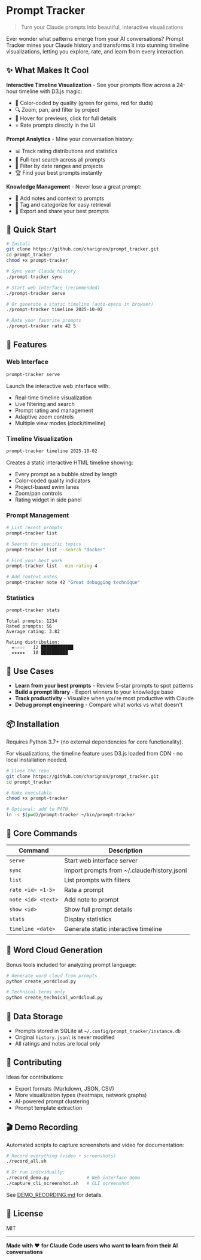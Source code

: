 # Prompt Tracker

> Turn your Claude prompts into beautiful, interactive visualizations

Ever wonder what patterns emerge from your AI conversations? Prompt Tracker mines your Claude history and transforms it into stunning timeline visualizations, letting you explore, rate, and learn from every interaction.

## ✨ What Makes It Cool

**Interactive Timeline Visualization** - See your prompts flow across a 24-hour timeline with D3.js magic:
- 🎨 Color-coded by quality (green for gems, red for duds)
- 🔍 Zoom, pan, and filter by project
- 💫 Hover for previews, click for full details
- ⭐ Rate prompts directly in the UI

**Prompt Analytics** - Mine your conversation history:
- 📊 Track rating distributions and statistics
- 🔎 Full-text search across all prompts
- 📅 Filter by date ranges and projects
- 🏆 Find your best prompts instantly

**Knowledge Management** - Never lose a great prompt:
- 📝 Add notes and context to prompts
- 🎯 Tag and categorize for easy retrieval
- 💾 Export and share your best prompts

## 🚀 Quick Start

```bash
# Install
git clone https://github.com/charignon/prompt_tracker.git
cd prompt_tracker
chmod +x prompt-tracker

# Sync your Claude history
./prompt-tracker sync

# Start web interface (recommended)
./prompt-tracker serve

# Or generate a static timeline (auto-opens in browser)
./prompt-tracker timeline 2025-10-02

# Rate your favorite prompts
./prompt-tracker rate 42 5
```

## 📸 Features

### Web Interface
```bash
prompt-tracker serve
```
Launch the interactive web interface with:
- Real-time timeline visualization
- Live filtering and search
- Prompt rating and management
- Adaptive zoom controls
- Multiple view modes (clock/timeline)

### Timeline Visualization
```bash
prompt-tracker timeline 2025-10-02
```
Creates a static interactive HTML timeline showing:
- Every prompt as a bubble sized by length
- Color-coded quality indicators
- Project-based swim lanes
- Zoom/pan controls
- Rating widget in side panel

### Prompt Management
```bash
# List recent prompts
prompt-tracker list

# Search for specific topics
prompt-tracker list --search "docker"

# Find your best work
prompt-tracker list --min-rating 4

# Add context notes
prompt-tracker note 42 "Great debugging technique"
```

### Statistics
```bash
prompt-tracker stats
```
```
Total prompts: 1234
Rated prompts: 56
Average rating: 3.82

Rating distribution:
  ★☆☆☆☆   12 ████████████
  ★★★★★   10 ██████████
```

## 🎯 Use Cases

- **Learn from your best prompts** - Review 5-star prompts to spot patterns
- **Build a prompt library** - Export winners to your knowledge base
- **Track productivity** - Visualize when you're most productive with Claude
- **Debug prompt engineering** - Compare what works vs what doesn't

## 📦 Installation

Requires Python 3.7+ (no external dependencies for core functionality).

For visualizations, the timeline feature uses D3.js loaded from CDN - no local installation needed.

```bash
# Clone the repo
git clone https://github.com/charignon/prompt_tracker.git
cd prompt_tracker

# Make executable
chmod +x prompt-tracker

# Optional: add to PATH
ln -s $(pwd)/prompt-tracker ~/bin/prompt-tracker
```

## 🔧 Core Commands

| Command | Description |
|---------|-------------|
| `serve` | Start web interface server |
| `sync` | Import prompts from ~/.claude/history.jsonl |
| `list` | List prompts with filters |
| `rate <id> <1-5>` | Rate a prompt |
| `note <id> <text>` | Add note to prompt |
| `show <id>` | Show full prompt details |
| `stats` | Display statistics |
| `timeline <date>` | Generate static interactive timeline |

## 🎨 Word Cloud Generation

Bonus tools included for analyzing prompt language:

```bash
# Generate word cloud from prompts
python create_wordcloud.py

# Technical terms only
python create_technical_wordcloud.py
```

## 💾 Data Storage

- Prompts stored in SQLite at `~/.config/prompt_tracker/instance.db`
- Original `history.jsonl` is never modified
- All ratings and notes are local only

## 🤝 Contributing

Ideas for contributions:
- Export formats (Markdown, JSON, CSV)
- More visualization types (heatmaps, network graphs)
- AI-powered prompt clustering
- Prompt template extraction

## 🎬 Demo Recording

Automated scripts to capture screenshots and video for documentation:

```bash
# Record everything (video + screenshots)
./record_all.sh

# Or run individually:
./record_demo.py              # Web interface demo
./capture_cli_screenshot.sh   # CLI screenshot
```

See [DEMO_RECORDING.md](DEMO_RECORDING.md) for details.

## 📄 License

MIT

---

**Made with** ❤️ **for Claude Code users who want to learn from their AI conversations**
